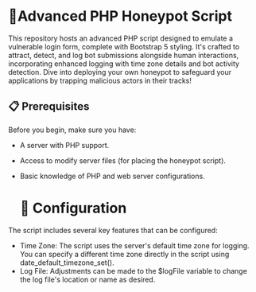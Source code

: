 # 🍯Advanced PHP Honeypot Script

This repository hosts an advanced PHP script designed to emulate a vulnerable login form, complete with Bootstrap 5 styling. It's crafted to attract, detect, and log bot submissions alongside human interactions, incorporating enhanced logging with time zone details and bot activity detection. Dive into deploying your own honeypot to safeguard your applications by trapping malicious actors in their tracks!

## 📋 Prerequisites
Before you begin, make sure you have:

- A server with PHP support.
- Access to modify server files (for placing the honeypot script).
- Basic knowledge of PHP and web server configurations.

  # 🔑 Configuration
The script includes several key features that can be configured:

- Time Zone: The script uses the server's default time zone for logging. You can specify a different time zone directly in the script using date_default_timezone_set().
- Log File: Adjustments can be made to the $logFile variable to change the log file's location or name as desired.
